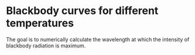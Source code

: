# Blackbody curves for different temperatures
The goal is to numerically calculate the wavelength at which the intensity of blackbody radiation is maximum.
